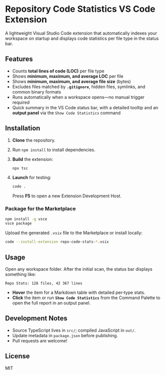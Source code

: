 # Repository Code Statistics VS Code Extension

A lightweight Visual Studio Code extension that automatically indexes your workspace on startup and displays code statistics per file type in the status bar.

## Features

* Counts **total lines of code (LOC)** per file type
* Shows **minimum, maximum, and average LOC** per file
* Shows **minimum, maximum, and average file size** (bytes)
* Excludes files matched by **`.gitignore`**, hidden files, symlinks, and common binary formats
* Runs automatically when a workspace opens—no manual trigger required
* Quick summary in the VS Code status bar, with a detailed tooltip and an **output panel** via the `Show Code Statistics` command

## Installation

1. **Clone** the repository.
2. Run `npm install` to install dependencies.
3. **Build** the extension:

   ```bash
   npx tsc
   ```
4. **Launch** for testing:

   ```bash
   code .
   ```

   Press **F5** to open a new Extension Development Host.

### Package for the Marketplace

```bash
npm install -g vsce
vsce package
```

Upload the generated `.vsix` file to the Marketplace or install locally:

```bash
code --install-extension repo-code-stats-*.vsix
```

## Usage

Open any workspace folder. After the initial scan, the status bar displays something like:

```
Repo Stats: 128 files, 42 367 lines
```

* **Hover** the item for a Markdown table with detailed per‑type stats.
* **Click** the item or run **`Show Code Statistics`** from the Command Palette to open the full report in an output panel.

## Development Notes

* Source TypeScript lives in `src/`; compiled JavaScript in `out/`.
* Update metadata in `package.json` before publishing.
* Pull requests are welcome!

## License

MIT
